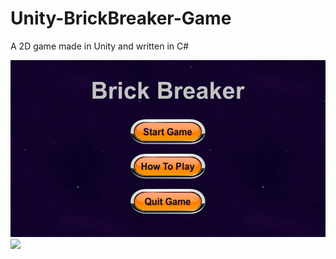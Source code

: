 # Unity-BrickBreaker-Game

A 2D game made in Unity and written in C#

![](Images/Menu.png)  
![](Images/Game2.png)  
